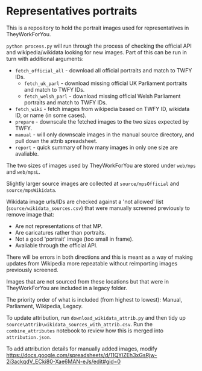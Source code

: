 # Representatives portraits

This is a repository to hold the portrait images used for representatives in TheyWorkForYou.

`python process.py` will run through the process of checking the official API and wikipedia/wikidata looking for new images. Part of this can be run in turn with additional arguments:

* `fetch_official_all` - download all official portraits and match to TWFY IDs.
    * `fetch_uk_parl` - download missing official UK Parliament portraits and match to TWFY IDs.
    * `fetch_welsh_parl` - download missing official Welsh Parliament portraits and match to TWFY IDs.
* `fetch_wiki` - fetch images from wikipedia based on TWFY ID, wikidata ID, or name (in some cases).
* `prepare` - downscale the fetched images to the two sizes expected by TWFY.
* `manual` - will only downscale images in the manual source directory, and pull down the attrib spreadsheet. 
* `report` - quick summary of how many images in only one size are avaliable. 

The two sizes of images used by TheyWorkForYou are stored under `web/mps` and `web/mpsL`.

Slightly larger source images are collected at `source/mpsOfficial` and `source/mpsWikidata`.

Wikidata image urls/IDs are checked against a 'not allowed' list (`source/wikidata_sources.csv`) that were manually screened previously to remove image that:

* Are not representations of that MP.
* Are caricatures rather than portraits. 
* Not a good 'portrait' image (too small in frame).
* Avaliable through the official API.

There will be errors in both directions and this is meant as a way of making updates from Wikipedia more repeatable without reimporting images previously screened.

Images that are not sourced from these locations but that were in TheyWorkForYou are included in a legacy folder.

The priority order of what is included (from highest to lowest): Manual, Parliament, Wikipedia, Legacy. 

To update attribution, run `download_wikidata_attrib.py` and then tidy up `source\attrib\wikidata_sources_with_attrib.csv`. Run the `combine_attributes` notebook to review how this is merged into `attribution.json`.

To add attribution details for manually added images, modify https://docs.google.com/spreadsheets/d/11QYlZEh3xGsRjw-2i3ackqdV_ECki80-Xae6MAN-eJs/edit#gid=0
